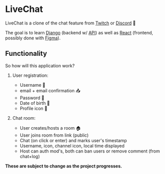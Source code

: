 # LiveChat

LiveChat is a clone of the chat feature from [Twitch](https://www.twitch.tv/) or [Discord](https://discord.com/) 👾

The goal is to learn [Django](https://www.djangoproject.com/) (backend w/ [API](https://www.django-rest-framework.org/)) as well as [React](https://reactjs.org/) (frontend, possibly done with [Figma](https://www.figma.com/)).

## Functionality

So how will this application work?

1. User registration:

   - Username 📛
   - email + email confirmation 📤
   - Password 🛂
   - Date of birth 👶
   - Profile icon 🚀

2. Chat room:

   - User creates/hosts a room 🏠
   - User joins room from link (public)
   - Chat (on click or enter) and marks user's timestamp
   - Username, icon, channel icon, local time displayed
   - Host can auth mod's, both can ban users or remove comment (from chat+log)

**These are subject to change as the project progresses.**
